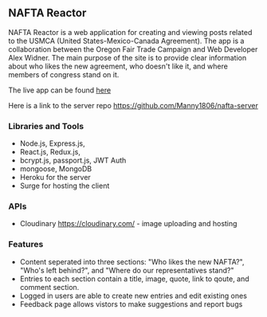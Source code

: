 ## NAFTA Reactor


NAFTA Reactor is a web application for creating and viewing posts related to the USMCA (United States-Mexico-Canada Agreement).
The app is a collaboration between the Oregon Fair Trade Campaign and Web Developer Alex Widner. The main purpose of the site is to provide clear information about who likes the new agreement, who doesn't like it, and where members of congress stand on it.

The live app can be found [here](http://nafta-reactor.surge.sh/)

Here is a link to the server repo https://github.com/Manny1806/nafta-server

### Libraries and Tools

- Node.js, Express.js,
- React.js, Redux.js,
- bcrypt.js, passport.js, JWT Auth
- mongoose, MongoDB
- Heroku for the server
- Surge for hosting the client

### APIs
- Cloudinary https://cloudinary.com/ - image uploading and hosting

### Features
- Content seperated into three sections: "Who likes the new NAFTA?", "Who's left behind?", and "Where do our representatives stand?"
- Entries to each section contain a title, image, quote, link to qoute, and comment section.
- Logged in users are able to create new entries and edit existing ones
- Feedback page allows vistors to make suggestions and report bugs

